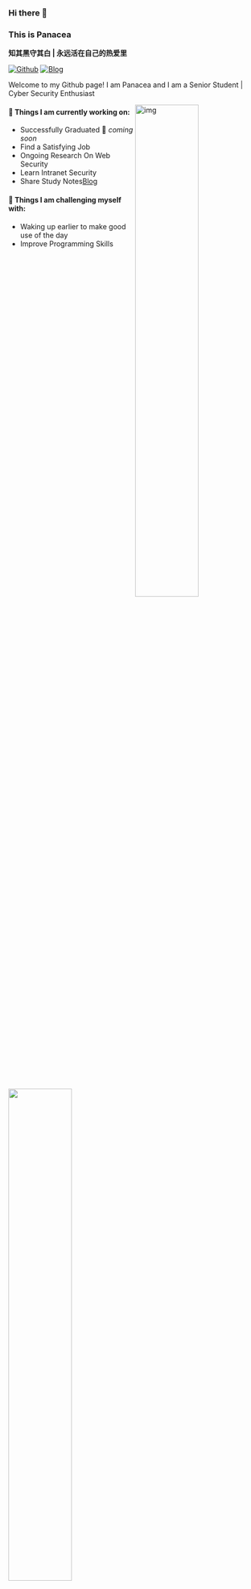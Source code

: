 ### Hi there 👋 
### This is Panacea
**知其黑守其白 | 永远活在自己的热爱里**

[![Github](https://img.shields.io/badge/-Github-000?style=flat&logo=Github&logoColor=white)](https://github.com/panacea-6)
[![Blog](https://img.shields.io/website?url=https%3A%2F%2Fpanaceasec.cn)](https://panaceasec.cn/)


Welcome to my Github page! I am Panacea and I am a Senior Student |   Cyber Security Enthusiast

<img align="right" alt="img" src="https://s2.loli.net/2022/07/26/vmqg4JakGiN8b2K.jpg" width="50%" height="auto" />


#### 🌱 Things I am currently working on: 
- Successfully Graduated  🚀 *coming soon*
- Find a Satisfying Job
- Ongoing Research On Web Security 
- Learn Intranet Security
- Share Study Notes[Blog](https://panaceasec.cn/)

#### 💪 Things I am challenging myself with:
- Waking up earlier to make good use of the day
- Improve Programming Skills



<img width="50%" align="left" src="https://github-readme-stats.vercel.app/api?username=panacea-6&show_icons=true&hide_border=true" />



